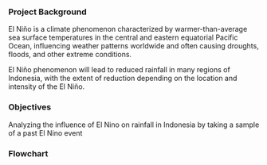 ### Project Background
El Niño is a climate phenomenon characterized by warmer-than-average sea surface temperatures in the central and eastern equatorial Pacific Ocean, influencing weather patterns worldwide and often causing droughts, floods, and other extreme conditions.

El Niño phenomenon will lead to reduced rainfall in many regions of Indonesia, with the extent of reduction depending on the location and intensity of the El Niño.

### Objectives
Analyzing the influence of El Nino on rainfall in Indonesia by taking a sample of a past El Nino event

### Flowchart
